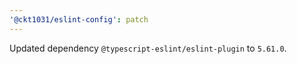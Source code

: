 ```yaml
---
'@ckt1031/eslint-config': patch
---
```


Updated dependency `@typescript-eslint/eslint-plugin` to `5.61.0`.
